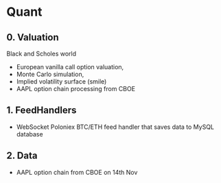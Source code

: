 # Quant

## 0. Valuation

Black and Scholes world
 - European vanilla call option valuation, 
 - Monte Carlo simulation, 
 - Implied volatility surface (smile)
 - AAPL option chain processing from CBOE


## 1. FeedHandlers

 - WebSocket Poloniex BTC/ETH feed handler that saves data to MySQL database  
 
 ## 2. Data
 
 - AAPL option chain from CBOE on 14th Nov

